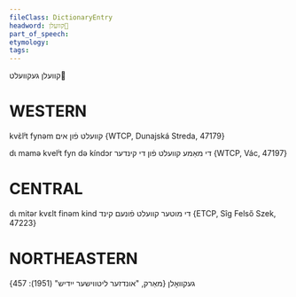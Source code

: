 ```yaml
---
fileClass: DictionaryEntry
headword: קוועלן
part_of_speech: 
etymology: 
tags: 
---
```

קוועלן
געקוועלט

WESTERN
========

kvɛ̀lʲt fynəm קוועלט פֿון אים {WTCP, Dunajská Streda, 47179}

dɩ mamə kvelʲt fyn də kíndɔr די מאַמע קוועלט פֿון די קינדער {WTCP, Vác, 47197}

CENTRAL
========

dɩ mitər kvɛlt finəm kind די מוטער קוועלט פֿונעם קינד {ETCP, Sîg Felső Szek, 47223}

NORTHEASTERN
==============

געקוואָלן
{מאַרק, "אונדזער ליטווישער ייִדיש" (1951): 457}
